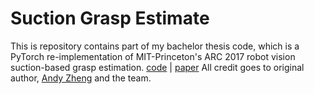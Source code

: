# Suction Grasp Estimate
This is repository contains part of my bachelor thesis code, which is a PyTorch re-implementation of MIT-Princeton's ARC 2017 robot vision suction-based grasp estimation. [code](https://github.com/andyzeng/arc-robot-vision) | [paper](https://arxiv.org/abs/1710.01330)
All credit goes to original author, [Andy Zheng](https://github.com/andyzeng) and the team.
